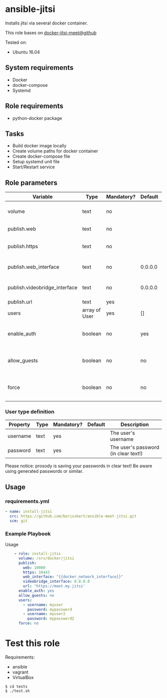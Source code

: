 # ansible-jitsi

Installs jitsi via several docker container.

This role bases on [docker-jitsi-meet@github](https://github.com/jitsi/docker-jitsi-meet)

Tested on:
* Ubuntu 16.04

## System requirements

* Docker
* docker-compose
* Systemd

## Role requirements

* python-docker package

## Tasks

* Build docker image locally
* Create volume paths for docker container
* Create docker-compose file
* Setup systemd unit file
* Start/Restart service

## Role parameters

| Variable      | Type | Mandatory? | Default | Description           |
|---------------|------|------------|---------|-----------------------|
| volume        | text | no         | <empty> | Local path to jitsi config and data |
| publish.web   | text | no         | <empty> | Web Port to be published            |
| publish.https | text | no         | <empty> | Https Port to be published (but not used) |
| publish.web_interface | text | no     | 0.0.0.0 | Web interface to be published                 |
| publish.videobridge_interface | text | no     | 0.0.0.0 | Videobridge interface to be published     |
| publish.url                   | text | yes    | <empty> | Public url                                |
| users                         | array of User | yes | [] | User configuration                       |
| enable_auth                   | boolean | no  | yes      | Enables authentication (enabled by default)  |
| allow_guests                  | boolean | no  | no       | Enables guests (disabled by default)         |
| force                         | boolean       | no  | no | Force to re-create volumes and configuration |

### User type definition

| Property      | Type | Mandatory? | Default | Description           |
|---------------|------|------------|---------|-----------------------|
| username      | text | yes        | <empty> | The user's username   |
| password      | text | yes        | <empty> | The user's password (in clear text!) |

Please notice: prosody is saving your passwords in clear text! Be aware using generated passwords or similar.

## Usage

### requirements.yml

```yaml
- name: install-jitsi
  src: https://github.com/borisskert/ansible-meet-jitsi.git
  scm: git
```

### Example Playbook

Usage

```yaml
    - role: install-jitsi
      volume: /srv/docker/jitsi
      publish:
        web: 10080
        https: 10443
        web_interface: "{{docker_network_interface}}"
        videobridge_interface: 0.0.0.0
        url: 'https://meet.my.jitsi'
      enable_auth: yes
      allow_guests: no
      users:
        - username: myuser
          password: mypassword
        - username: myuser2
          password: mypassword2
      force: no
```

# Test this role

Requirements:

* ansible
* vagrant
* VirtualBox

```shell script
$ cd tests
$ ./test.sh
```
